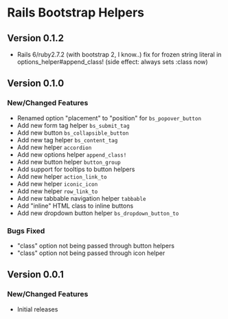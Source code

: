 # Rails Bootstrap Helpers

## Version 0.1.2

* Rails 6/ruby2.7.2 (with bootstrap 2, I know..) fix for frozen string literal in options_helper#append_class! (side effect: always sets :class now)

## Version 0.1.0

### New/Changed Features
* Renamed option "placement" to "position" for `bs_popover_button`
* Add new form tag helper `bs_submit_tag`
* Add new button `bs_collapsible_button`
* Add new tag helper `bs_content_tag`
* Add new helper `accordion`
* Add new options helper `append_class!`
* Add new button helper `button_group`
* Add support for tooltips to button helpers
* Add new helper `action_link_to`
* Add new helper `iconic_icon`
* Add new helper `row_link_to`
* Add new tabbable navigation helper `tabbable`
* Add "inline" HTML class to inline buttons
* Add new dropdown button helper `bs_dropdown_button_to`

### Bugs Fixed
* "class" option not being passed through button helpers
* "class" option not being passed through icon helper

## Version 0.0.1
### New/Changed Features
* Initial releases
